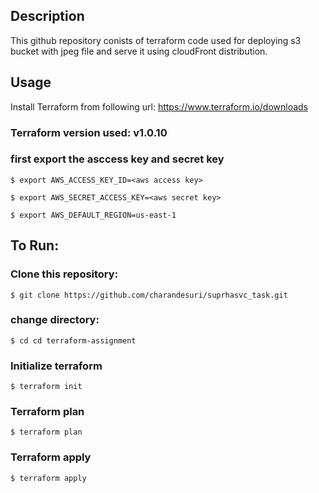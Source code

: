 ## Description

This github repository conists of terraform code used for deploying s3 bucket with jpeg file and serve it using cloudFront distribution.


## Usage


Install Terraform from following url:
https://www.terraform.io/downloads

### Terraform version used: v1.0.10

### first export the asccess key and secret key

`$ export AWS_ACCESS_KEY_ID=<aws access key>`

`$ export AWS_SECRET_ACCESS_KEY=<aws secret key>`

`$ export AWS_DEFAULT_REGION=us-east-1`


## To Run:

### Clone this repository:

`$ git clone https://github.com/charandesuri/suprhasvc_task.git`

### change directory: 

`$ cd cd terraform-assignment`

### Initialize terraform

`$ terraform init`

### Terraform plan

`$ terraform plan`

### Terraform apply

`$ terraform apply`
